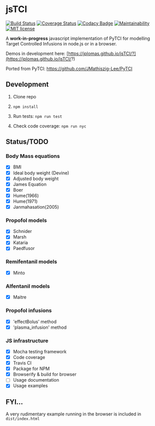 # jsTCI

[![Build Status](https://travis-ci.org/jplomas/jsTCI.svg?branch=master)](https://travis-ci.org/jplomas/jsTCI)
[![Coverage Status](https://coveralls.io/repos/github/jplomas/jsTCI/badge.svg?branch=master&kill_cache=1)](https://coveralls.io/github/jplomas/jsTCI?branch=master)
[![Codacy Badge](https://api.codacy.com/project/badge/Grade/faa36652ca614a08a4f2d02797f589e4)](https://www.codacy.com/app/jplomas/jsTCI?utm_source=github.com&utm_medium=referral&utm_content=jplomas/jsTCI&utm_campaign=Badge_Grade)
[![Maintainability](https://api.codeclimate.com/v1/badges/63eedcde8b39f251d3c5/maintainability)](https://codeclimate.com/github/jplomas/jsTCI/maintainability)
[![MIT license](https://img.shields.io/badge/license-MIT-green.svg)](https://github.com/jplomas/jsTCI/blob/master/LICENSE)

A **work-in-progress** javascript implementation of PyTCI for modelling
Target Controlled Infusions in node.js or in a browser.

Demos in development here: [https://jplomas.github.io/jsTCI/?](https://jplomas.github.io/jsTCI/?)

Ported from PyTCI: <https://github.com/JMathiszig-Lee/PyTCI>

## Development

1. Clone repo

2. `npm install`

3. Run tests: `npm run test`

4. Check code coverage: `npm run nyc`

## Status/TODO

### Body Mass equations

- [x] BMI
- [x] Ideal body weight (Devine)
- [x] Adjusted body weight
- [x] James Equation
- [x] Boer
- [x] Hume(1966)
- [x] Hume(1971)
- [x] Janmahasation(2005)

### Propofol models

- [x] Schnider
- [x] Marsh
- [x] Kataria
- [x] Paedfusor

### Remifentanil models

- [x] Minto

### Alfentanil models

- [x] Maitre

### Propofol infusions

- [x] 'effectBolus' method
- [x] 'plasma_infusion' method

### JS infrastructure

- [x] Mocha testing framework
- [x] Code coverage
- [x] Travis CI
- [X] Package for NPM
- [X] Browserify & build for browser
- [ ] Usage documentation
- [X] Usage examples

## FYI...

A very rudimentary example running in the browser is included in `dist/index.html`
